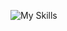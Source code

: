 ![My Skills](https://skillicons.dev/icons?i=py,github,scala,django,flask,javascript,html,css,mysql,tensorflow,firebase)


